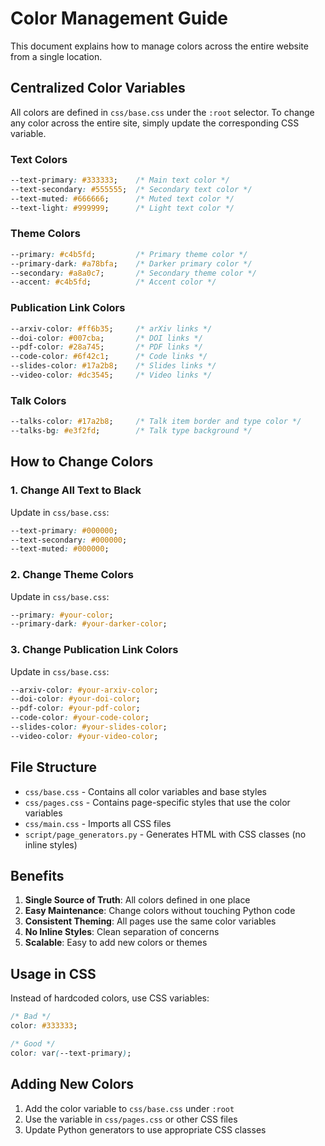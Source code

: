 # Color Management Guide

This document explains how to manage colors across the entire website from a single location.

## Centralized Color Variables

All colors are defined in `css/base.css` under the `:root` selector. To change any color across the entire site, simply update the corresponding CSS variable.

### Text Colors
```css
--text-primary: #333333;    /* Main text color */
--text-secondary: #555555;  /* Secondary text color */
--text-muted: #666666;      /* Muted text color */
--text-light: #999999;      /* Light text color */
```

### Theme Colors
```css
--primary: #c4b5fd;         /* Primary theme color */
--primary-dark: #a78bfa;    /* Darker primary color */
--secondary: #a8a0c7;       /* Secondary theme color */
--accent: #c4b5fd;          /* Accent color */
```

### Publication Link Colors
```css
--arxiv-color: #ff6b35;     /* arXiv links */
--doi-color: #007cba;       /* DOI links */
--pdf-color: #28a745;       /* PDF links */
--code-color: #6f42c1;      /* Code links */
--slides-color: #17a2b8;    /* Slides links */
--video-color: #dc3545;     /* Video links */
```

### Talk Colors
```css
--talks-color: #17a2b8;     /* Talk item border and type color */
--talks-bg: #e3f2fd;        /* Talk type background */
```

## How to Change Colors

### 1. Change All Text to Black
Update in `css/base.css`:
```css
--text-primary: #000000;
--text-secondary: #000000;
--text-muted: #000000;
```

### 2. Change Theme Colors
Update in `css/base.css`:
```css
--primary: #your-color;
--primary-dark: #your-darker-color;
```

### 3. Change Publication Link Colors
Update in `css/base.css`:
```css
--arxiv-color: #your-arxiv-color;
--doi-color: #your-doi-color;
--pdf-color: #your-pdf-color;
--code-color: #your-code-color;
--slides-color: #your-slides-color;
--video-color: #your-video-color;
```

## File Structure

- `css/base.css` - Contains all color variables and base styles
- `css/pages.css` - Contains page-specific styles that use the color variables
- `css/main.css` - Imports all CSS files
- `script/page_generators.py` - Generates HTML with CSS classes (no inline styles)

## Benefits

1. **Single Source of Truth**: All colors defined in one place
2. **Easy Maintenance**: Change colors without touching Python code
3. **Consistent Theming**: All pages use the same color variables
4. **No Inline Styles**: Clean separation of concerns
5. **Scalable**: Easy to add new colors or themes

## Usage in CSS

Instead of hardcoded colors, use CSS variables:

```css
/* Bad */
color: #333333;

/* Good */
color: var(--text-primary);
```

## Adding New Colors

1. Add the color variable to `css/base.css` under `:root`
2. Use the variable in `css/pages.css` or other CSS files
3. Update Python generators to use appropriate CSS classes
